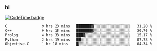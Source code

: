 ### hi  


<!--
**passer12/passer12** is a ✨ _special_ ✨ repository because its `README.md` (this file) appears on your GitHub profile.

Here are some ideas to get you started:

- 🔭 I’m currently working on ...
- 🌱 I’m currently learning ...
- 👯 I’m looking to collaborate on ...
- 🤔 I’m looking for help with ...
- 💬 Ask me about ...
- 📫 How to reach me: ...
- 😄 Pronouns: ...
- ⚡ Fun fact: ...
-->
<!--[![Top Langs](https://github-readme-stats.vercel.app/api/top-langs/?username=passer12&show_icons=true&theme=radical&count_private=true)](https://github.com/anuraghazra/github-readme-stats)-->
<!--[![Anurag's GitHub stats](https://github-readme-stats.vercel.app/api?username=passer12&show_icons=true&theme=radical&count_private=true)](https://github.com/anuraghazra/github-readme-stats)-->


[![CodeTime badge](https://img.shields.io/endpoint?style=social&url=https%3A%2F%2Fapi.codetime.dev%2Fshield%3Fid%3D20950%26project%3D%26in%3D0)](https://codetime.dev)

<!--START_SECTION:waka-->

```txt
C                9 hrs 23 mins   ███████▓░░░░░░░░░░░░░░░░░   31.20 %
C++              9 hrs 15 mins   ███████▓░░░░░░░░░░░░░░░░░   30.76 %
Prolog           4 hrs 33 mins   ███▓░░░░░░░░░░░░░░░░░░░░░   15.17 %
Python           2 hrs 19 mins   ██░░░░░░░░░░░░░░░░░░░░░░░   07.73 %
Objective-C      1 hr 18 mins    █░░░░░░░░░░░░░░░░░░░░░░░░   04.34 %
```

<!--END_SECTION:waka-->

